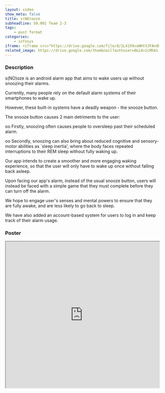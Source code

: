 ```yaml
---
layout: video
show_meta: false
title: s(NO)ooze
subheadline: 50.001 Team 2-3
tags:
    - post format
categories:
    - infosys
iframe: <iframe src="https://drive.google.com/file/d/1L41X9vaNHtVJFAndHEK1nIbgBxwsbKEl/preview" width="320" height="240"></iframe>
related_image: https://drive.google.com/thumbnail?authuser=0&id=1cMhA1-qaLrbn3y_HNIx0J5u5zA9oUDDg&sz=w300-h300-p-k-nu-iv1
---
```


### Description

s(NO)oze is an android alarm app that aims to wake users up without snoozing their alarms.

Currently, many people rely on the default alarm systems of their smartphones to wake up.

However, these built-in systems have a deadly weapon - the snooze button.

The snooze button causes 2 main detriments to the user:

oo    Firstly, snoozing often causes people to oversleep past their scheduled alarm.

oo    Secondly, snoozing can also bring about reduced cognitive and sensory-motor abilities as `sleep inertia', where  the body faces repeated interruptions to their REM sleep without fully waking up.

Our app intends to create a smoother and more engaging waking experience, so that the user will only have to wake up once without falling back asleep.

Upon facing our app's alarm, instead of the usual snooze button, users will instead be faced with a simple game that they must complete before they can turn off the alarm.

We hope to engage user's senses and mental powers to ensure that they are fully awake, and are less likely to go back to sleep.

We have also added an account-based system for users to log in and keep track of their alarm usage.

### Poster

<iframe src="https://drive.google.com/file/d/1cMhA1-qaLrbn3y_HNIx0J5u5zA9oUDDg/preview" width="100%" height="480"></iframe>
